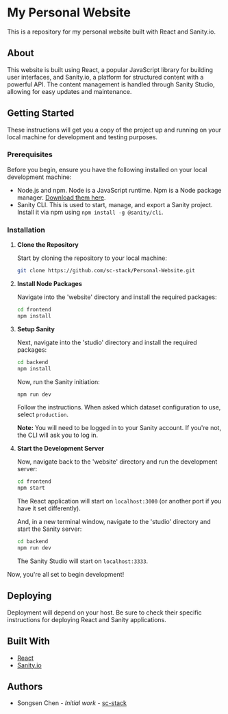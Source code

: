 # My Personal Website

This is a repository for my personal website built with React and Sanity.io.

## About

This website is built using React, a popular JavaScript library for building user interfaces, and Sanity.io, a platform for structured content with a powerful API. The content management is handled through Sanity Studio, allowing for easy updates and maintenance.

## Getting Started

These instructions will get you a copy of the project up and running on your local machine for development and testing purposes.

### Prerequisites

Before you begin, ensure you have the following installed on your local development machine:

- Node.js and npm. Node is a JavaScript runtime. Npm is a Node package manager. [Download them here](https://nodejs.org/).
- Sanity CLI. This is used to start, manage, and export a Sanity project. Install it via npm using `npm install -g @sanity/cli`.

### Installation

1. **Clone the Repository**

   Start by cloning the repository to your local machine:

   ```bash
   git clone https://github.com/sc-stack/Personal-Website.git
   ```

2. **Install Node Packages**

   Navigate into the 'website' directory and install the required packages:

   ```bash
   cd frontend
   npm install
   ```

3. **Setup Sanity**

   Next, navigate into the 'studio' directory and install the required packages:

   ```bash
   cd backend
   npm install
   ```

   Now, run the Sanity initiation:

   ```bash
   npm run dev
   ```

   Follow the instructions. When asked which dataset configuration to use, select `production`.

   **Note:** You will need to be logged in to your Sanity account. If you're not, the CLI will ask you to log in.

4. **Start the Development Server**

   Now, navigate back to the 'website' directory and run the development server:

   ```bash
   cd frontend
   npm start
   ```

   The React application will start on `localhost:3000` (or another port if you have it set differently).

   And, in a new terminal window, navigate to the 'studio' directory and start the Sanity server:

   ```bash
   cd backend
   npm run dev
   ```

   The Sanity Studio will start on `localhost:3333`.

Now, you're all set to begin development!

## Deploying

Deployment will depend on your host. Be sure to check their specific instructions for deploying React and Sanity applications.

## Built With

- [React](https://reactjs.org/)
- [Sanity.io](https://www.sanity.io/)

## Authors

- Songsen Chen - *Initial work* - [sc-stack](https://github.com/sc-stack)


